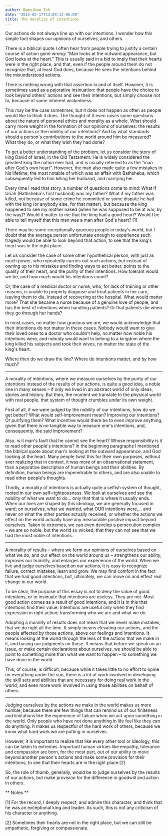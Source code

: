 ```yaml
---
author: Bemsibom Toh
date: "2015-02-17T13:09:13-06:00"
title: The morality of intentions
---
```


Our actions do not always line up with our intentions. I wonder how this simple fact shapes our opinions of ourselves, and others.

There is a biblical quote I often hear from people trying to justify a certain course of action gone wrong: “Man looks at the outward appearance, but God looks at the heart.” This is usually said in a bid to imply that their hearts were in the right place, and that, even if the people around them do not recognize that, at least God does, because He sees the intentions behind the misunderstood actions.

There is nothing wrong with that assertion in and of itself. However, it is sometimes used as a pejorative insinuation: that people have the choice to look beyond others' actions and see their intentions, but simply choose not to, because of some inherent wickedness.

This may be the case sometimes, but it does not happen as often as people would like to think it does. The thought of it even raises some questions about the nature of personal ethics and morality as a whole. What should carry more weight in the formation of our opinions of ourselves: the results of our actions or the nobility of our intentions? And by what standards should a person's contributions to the world around him be measured? What they do, or what they wish they had done?

To get a better understanding of the problem, let us consider the story of king David of Israel, in the Old Testament. He is widely considered the greatest king the nation ever had, and is usually referred to as the “man after God's own heart”. However, the man also made quite a few mistakes in his lifetime, the most notable of which was an affair with Bathsheba, which subsequently led to him killing her husband, and marrying her.

Every time I read that story, a number of questions come to mind: What if Uriah (Bathsheba's first husband) was my father? What if my father was killed, not because of some crime he committed or some dispute he had with the king (or anybody else, for that matter), but because the king happened to see my mother naked (when he was supposed to be at war, by the way)? Would it matter to me that the king had a good heart? Would I be able to tell myself that this man was a man after God's heart? [1]

There may be some exceptionally gracious people in today's world, but I doubt that the average person unfortunate enough to experience such tragedy would be able to look beyond that action, to see that the king's heart was in the right place.


Let us consider the case of some other hypothetical person, with just as much power, who repeatedly carries out such actions, but instead of owning up to his mistakes and finding ways to act better, points to the quality of their heart, and the purity of their intentions. How tolerant would we be, and how much would his intentions count?

Or, the case of a medical doctor or nurse, who, for lack of training or other reasons, is unable to properly diagnose and treat patients in her care, leaving them to die, instead of recovering at the hospital. What would matter more? That she became a nurse because of a genuine love of people, and has the best of intentions when handling patients? Or that patients die when they go through her hands?

In most cases, no matter how gracious we are, we would acknowledge that their intentions do not matter in these cases. Nobody would want to give their loved ones to a doctor who couldn't help, no matter how noble his intentions were, and nobody would want to belong to a kingdom where the king killed his subjects and took their wives, no matter the state of the king's heart.

Where then do we draw the line? Where do intentions matter, and by how much?

*** ***

A morality of intentions, where we measure ourselves by the purity of our intentions instead of the results of our actions, is quite a good idea, a noble one in many senses – if only we lived in an abstract world of only ideas, stories and history. But then, the moment we translate to the physical world with real people, that system of thought crumbles under its own weight.

First of all, if we were judged by the nobility of our intentions, how do we get better? What would self-improvement mean? Improving our intentions? Or purifying them? What incentive would there be to even improve anything, given that there is no tangible way to measure one's intentions, and, consequently, the said improvement?

Also, is it man's fault that he cannot see the heart? Whose responsibility is it to read other people's intentions? In the beginning paragraphs I mentioned the biblical quote about man's looking at the outward appearance, and God looking at the heart. Many people twist this for their own purposes, without ever realizing that in context, it was more of an observational statement, than a pejorative description of human beings and their abilities. By definition, human beings are impenetrable to others, and are also unable to read other people's thoughts.

Thirdly, a morality of intentions is actually quite a selfish system of thought, rooted in our own self-righteousness. We look at ourselves and see the nobility of what we want to do... only that that is where it usually ends. When our lives are shaped by this ideology, we are generally focused in ward; on ourselves, what we wanted, what OUR intentions were,... and never on what the other parties actually received, or whether the actions we effect on the world actually have any measurable positive impact beyond ourselves. Taken to extremes, we can even develop a persecution complex – we are so noble, but the world so wicked, that they can not see that we had the most noble of intentions.

*** ***

A morality of results – where we form our opinions of ourselves based on what we do, and our effect on the world around us – strengthens our ability, improves our humility, and enlarges our experience of the world. When we live and judge ourselves based on our actions, it is easy to recognize failure, correct mistakes, learn and grow. We may find comfort in the fact that we had good intentions, but, ultimately, we can move on and effect real change in our world.

To be clear, the purpose of this essay is not to deny the value of good intentions, or to insinuate that intentions are useless. They are not. Most good action comes as a result of good intentions, and it is in this that intentions find their value: Intentions are useful only when they find expression in right action; transforming who we are and what we do.

Adopting a morality of results does not mean that we never make mistakes; that we do right all the time. It simply means elevating our actions, and the people affected by those actions, above our feelings and intentions. It means looking at the world through the lens of the actions that we make in it, and basing our judgments on those. It means that before we speak on an issue, or make certain declarations about ourselves, we should be able to point to something more than what we want to happen – to something we have done in the world.

This, of course, is difficult, because while it takes little to no effort to opine on everything under the sun, there is a lot of work involved in developing the skill sets and abilities that are necessary for doing real work in the world, and even more work involved in using those abilities on behalf of others.

*** ***

Judging ourselves by the actions we make in the world makes us more humble, because there are few things that can remind us of our finiteness and limitations like the experience of failure when we act upon something in the world. Only people who have not done anything in life feel like they can do anything. It makes us respectful of the hard work of others, because we know what hard work we are putting in ourselves.

However, it is important to realize that like every other tool or ideology, this can be taken to extremes. Important human virtues like empathy, tolerance and compassion are born, for the most part, out of our ability to move beyond another person's actions and make some provision for their intentions, to see that their hearts are in the right place.[2]

So, the rule of thumb, generally, would be to judge ourselves by the results of our actions, but make provision for the difference in goodwill and action in others.

** Notes **

[1] For the record, I deeply respect, and admire this character, and think that he was an exceptional king and leader. As such, this is not any criticism of his character or anything.

[2] Sometimes their hearts are not in the right place, but we can still be empathetic, forgiving or compassionate.